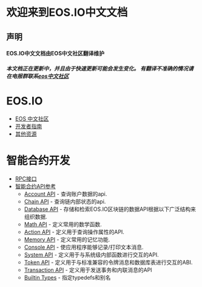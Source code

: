 # 欢迎来到EOS.IO中文文档

## 声明   
#### EOS.IO中文文档由EOS中文社区翻译维护    
##### 本文档正在更新中，并且由于快速更新可能会发生变化。 有翻译不准确的情况请在电报群联系[eos中文社区](https://t.me/eosfanscn)

# EOS.IO

* [EOS 中文社区](https://eosfans.io)
* [开发者指南](https://github.com/eosfansio/eos-tutorials)
* [其他资源](https://github.com/eosfansio)

# 智能合约开发
* [RPC接口](/API/group-eosiorpc.md)
* [智能合约API参考](/API/group-contract.md)
    * [Account API](API/group-accountapi.md) - 查询账户数据的api.
    * [Chain API]() - 查询链内部状态的api.
    * [Database API](/API/group-databaseapi.md) - 存储和检索EOS.IO区块链的数据API根据以下广泛结构来组织数据.
    * [Math API](/API/group-mathapi.md) - 定义常用的数学函数.
    * [Action API](/API/group-actionapi.md) - 定义用于查询操作属性的API.
    * [Memory API]() - 定义常用的记忆功能.
    * [Console API](/API/group-consoleapi.md) - 使应用程序能够记录/打印文本消息.
    * [System API](/API/group-systemapi.md) - 定义用于与系统级内部函数进行交互的API.
    * [Token API](/API/group-tokenapi.md) - 定义用于与标准兼容的令牌消息和数据库表进行交互的ABI.
    * [Transaction API](/API/group_transactionapi.md) - 定义用于发送事务和内联消息的API
    * [Builtin Types](/API/group-types.md) - 指定typedefs和别名